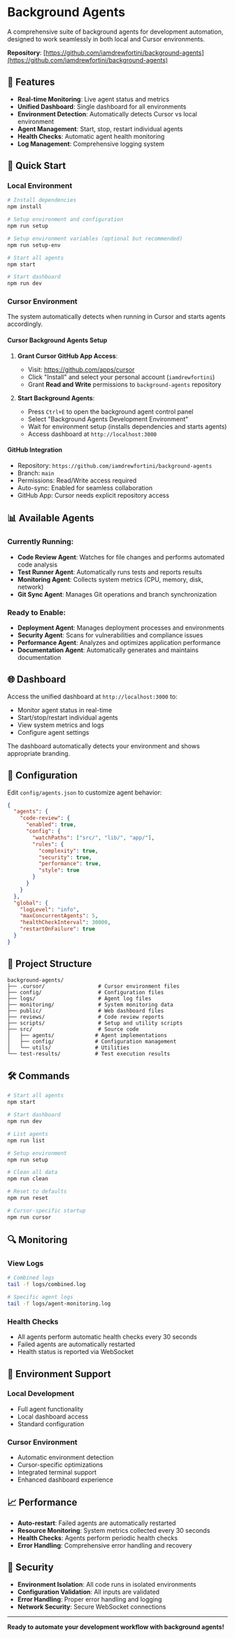 # Background Agents

A comprehensive suite of background agents for development automation, designed to work seamlessly in both local and Cursor environments.

**Repository**: [https://github.com/iamdrewfortini/background-agents](https://github.com/iamdrewfortini/background-agents)

## 🚀 Features

- **Real-time Monitoring**: Live agent status and metrics
- **Unified Dashboard**: Single dashboard for all environments
- **Environment Detection**: Automatically detects Cursor vs local environment
- **Agent Management**: Start, stop, restart individual agents
- **Health Checks**: Automatic agent health monitoring
- **Log Management**: Comprehensive logging system

## 🎯 Quick Start

### Local Environment
```bash
# Install dependencies
npm install

# Setup environment and configuration
npm run setup

# Setup environment variables (optional but recommended)
npm run setup-env

# Start all agents
npm start

# Start dashboard
npm run dev
```

### Cursor Environment
The system automatically detects when running in Cursor and starts agents accordingly.

#### Cursor Background Agents Setup
1. **Grant Cursor GitHub App Access**:
   - Visit: https://github.com/apps/cursor
   - Click "Install" and select your personal account (`iamdrewfortini`)
   - Grant **Read and Write** permissions to `background-agents` repository
   
2. **Start Background Agents**:
   - Press `Ctrl+E` to open the background agent control panel
   - Select "Background Agents Development Environment"
   - Wait for environment setup (installs dependencies and starts agents)
   - Access dashboard at `http://localhost:3000`

#### GitHub Integration
- Repository: `https://github.com/iamdrewfortini/background-agents`
- Branch: `main`
- Permissions: Read/Write access required
- Auto-sync: Enabled for seamless collaboration
- GitHub App: Cursor needs explicit repository access

## 📊 Available Agents

### Currently Running:
- **Code Review Agent**: Watches for file changes and performs automated code analysis
- **Test Runner Agent**: Automatically runs tests and reports results
- **Monitoring Agent**: Collects system metrics (CPU, memory, disk, network)
- **Git Sync Agent**: Manages Git operations and branch synchronization

### Ready to Enable:
- **Deployment Agent**: Manages deployment processes and environments
- **Security Agent**: Scans for vulnerabilities and compliance issues
- **Performance Agent**: Analyzes and optimizes application performance
- **Documentation Agent**: Automatically generates and maintains documentation

## 🌐 Dashboard

Access the unified dashboard at `http://localhost:3000` to:
- Monitor agent status in real-time
- Start/stop/restart individual agents
- View system metrics and logs
- Configure agent settings

The dashboard automatically detects your environment and shows appropriate branding.

## 🔧 Configuration

Edit `config/agents.json` to customize agent behavior:

```json
{
  "agents": {
    "code-review": {
      "enabled": true,
      "config": {
        "watchPaths": ["src/", "lib/", "app/"],
        "rules": {
          "complexity": true,
          "security": true,
          "performance": true,
          "style": true
        }
      }
    }
  },
  "global": {
    "logLevel": "info",
    "maxConcurrentAgents": 5,
    "healthCheckInterval": 30000,
    "restartOnFailure": true
  }
}
```

## 📁 Project Structure

```
background-agents/
├── .cursor/                 # Cursor environment files
├── config/                  # Configuration files
├── logs/                    # Agent log files
├── monitoring/              # System monitoring data
├── public/                  # Web dashboard files
├── reviews/                 # Code review reports
├── scripts/                 # Setup and utility scripts
├── src/                     # Source code
│   ├── agents/             # Agent implementations
│   ├── config/             # Configuration management
│   └── utils/              # Utilities
└── test-results/           # Test execution results
```

## 🛠️ Commands

```bash
# Start all agents
npm start

# Start dashboard
npm run dev

# List agents
npm run list

# Setup environment
npm run setup

# Clean all data
npm run clean

# Reset to defaults
npm run reset

# Cursor-specific startup
npm run cursor
```

## 🔍 Monitoring

### View Logs
```bash
# Combined logs
tail -f logs/combined.log

# Specific agent logs
tail -f logs/agent-monitoring.log
```

### Health Checks
- All agents perform automatic health checks every 30 seconds
- Failed agents are automatically restarted
- Health status is reported via WebSocket

## 🎉 Environment Support

### Local Development
- Full agent functionality
- Local dashboard access
- Standard configuration

### Cursor Environment
- Automatic environment detection
- Cursor-specific optimizations
- Integrated terminal support
- Enhanced dashboard experience

## 📈 Performance

- **Auto-restart**: Failed agents are automatically restarted
- **Resource Monitoring**: System metrics collected every 30 seconds
- **Health Checks**: Agents perform periodic health checks
- **Error Handling**: Comprehensive error handling and recovery

## 🔐 Security

- **Environment Isolation**: All code runs in isolated environments
- **Configuration Validation**: All inputs are validated
- **Error Handling**: Proper error handling and logging
- **Network Security**: Secure WebSocket connections

---

**Ready to automate your development workflow with background agents!**
